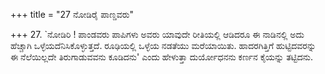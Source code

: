 +++
title = "27 ನೋಡಿರೈ ಪಾಣ್ಡವರು"

+++
27. `ನೋಡಿರಿ ! ಪಾಂಡವರು ಪಾಪಿಗಳು ಅವರು ಯಾವುದೇ ರೀತಿಯಲ್ಲಿ ಆಡಿದರೂ ಈ ನಾಡಿನಲ್ಲಿ ಅದು ಹೆಚ್ಚಾಗಿ ಒಳ್ಳೆಯದೆನಿಸಿಕೊಳ್ಳುತ್ತದೆ. ರೂಢಿಯಲ್ಲಿ ಒಳ್ಳೆಯ ನಡತೆಯು ಮರೆಯಾಯಿತು. ಹಾದರಗಿತ್ತಿಗೆ ಹುಟ್ಟಿದವರನ್ನು ಈ ನೆಲೆಯಿಲ್ಲದೇ ತಿರುಗಾಡುವವನು ಕೂಡಿದನು' ಎಂದು ಹೇಳುತ್ತಾ ದುರ್ಯೋಧನನು ಕರ್ಣನ ಕೈಯನ್ನು ತಟ್ಟಿದನು.